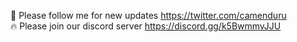 🐣 Please follow me for new updates https://twitter.com/camenduru <br />
🔥 Please join our discord server https://discord.gg/k5BwmmvJJU
